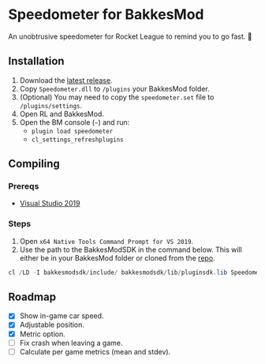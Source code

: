 # Speedometer for BakkesMod

An unobtrusive speedometer for Rocket League to remind you to go fast. 🌠

## Installation

1. Download the [latest release][release].
2. Copy `Speedometer.dll` to `/plugins` your BakkesMod folder.
3. (Optional) You may need to copy the `speedometer.set` file to `/plugins/settings`.
4. Open RL and BakkesMod.
5. Open the BM console (`~`) and run:
    - `plugin load speedometer`
    - `cl_settings_refreshplugins`

## Compiling

### Prereqs

- [Visual Studio 2019][vs]

### Steps

1. Open `x64 Native Tools Command Prompt for VS 2019`.
2. Use the path to the BakkesModSDK in the command below. This will either be in your BakkesMod
folder or cloned from the [repo][bakkessdk].

```powershell
cl /LD -I bakkesmodsdk/include/ bakkesmodsdk/lib/pluginsdk.lib Speedometer.cpp
```

## Roadmap

- [x] Show in-game car speed.
- [x] Adjustable position.
- [x] Metric option.
- [ ] Fix crash when leaving a game.
- [ ] Calculate per game metrics (mean and stdev).

[release]: https://github.com/mtimkovich/SpeedometerPlugin/releases
[vs]: https://visualstudio.microsoft.com/
[bakkessdk]: https://github.com/bakkesmodorg/BakkesModSDK
